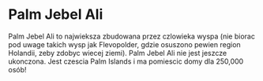 # Palm Jebel Ali

Palm Jebel Ali to najwieksza zbudowana przez czlowieka wyspa (nie biorac pod
uwage takich wysp jak Flevopolder, gdzie osuszono pewien region Holandii, zeby
zdobyc wiecej ziemi). Palm Jebel Ali nie jest jeszcze ukonczona. Jest czescia
Palm Islands i ma pomiescic domy dla 250,000 osób!
